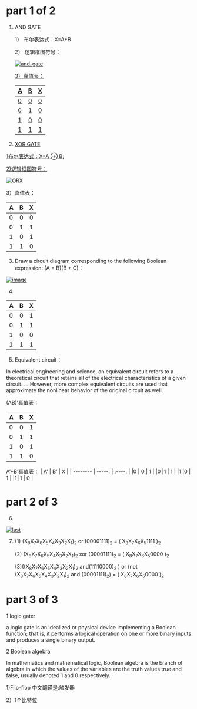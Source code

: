 # part 1 of 2

1.  AND GATE

    1） 布尔表达式：X=A*B

    2） 逻辑框图符号：
    
    <a href="https://imgbb.com/"><img src="https://image.ibb.co/ddTE8A/and-gate.png" alt="and-gate" border="0"></a><br /><a target='_blank' href='https://poetandpoem.com/poverty'>

    3）真值表：

    | A        |   B     |    X   |
    | -------- | -----:  | :----: |
    |0         |   0     | 0      |
    |0         |1        | 0      |
    |1         |0        |0       |
    |1         |1        |1       |



2.   XOR GATE

1布尔表达式：X=A &oplus; B;

2)逻辑框图符号：

<a href="https://imgbb.com/"><img src="https://image.ibb.co/kvR15q/ORX.png" alt="ORX" border="0"></a>
    
3）真值表：

| A        |   B     |    X    |
| -------- | -----:  | :----:  |
|0         |   0     | 0       |
|0         |   1     | 1       |
|1         |   0     | 1       |
|1         |   1     | 0       |

3.  Draw a circuit diagram corresponding to the following Boolean expression: (A + B)(B + C)：

<a href="https://imgbb.com/"><img src="https://image.ibb.co/g8kQyA/image.png" alt="image" border="0"></a>

4. 
| A        |   B     |    X    |
| -------- | -----:  | :----:  |
|0         |   0     | 1       |
|0         |   1     | 1       |
|1         |   0     | 0       |
|1         |   1     | 1       |

5. Equivalent circuit：

 In electrical engineering and science, an equivalent circuit refers to a theoretical circuit that retains all of the electrical characteristics of a given circuit. ... However, more complex equivalent circuits are used that approximate the nonlinear behavior of the original circuit as well.

 (AB)’真值表：
 
| A        |   B     |    X   |
| -------- | -----:  | :----: |
|0         |   0     | 1      |
|0         |1        | 1      |
|1         |0        | 1       |
|1         |1        | 0       |

A’+B’真值表：
| A’        |   B’   |    X   |
| -------- | -----:  | :----: |
|0         |   0     | 1      |
|0         |1        | 1      |
|1         |0        | 1      |
|1         |1        | 0      |

# part 2 of 3
6. 

<a href="https://imgbb.com/"><img src="https://image.ibb.co/gKX81V/last.png" alt="last" border="0"></a>








7. (1)  (X<sub>8</sub>X<sub>7</sub>X<sub>6</sub>X<sub>5</sub>X<sub>4</sub>X<sub>3</sub>X<sub>2</sub>X<sub>1</sub>)<sub>2</sub> or (00001111)<sub>2</sub> = (    X<sub>8</sub>X<sub>7</sub>X<sub>6</sub>X<sub>5</sub>1111      )<sub>2</sub> 
    
    (2)  (X<sub>8</sub>X<sub>7</sub>X<sub>6</sub>X<sub>5</sub>X<sub>4</sub>X<sub>3</sub>X<sub>2</sub>X<sub>1</sub>)<sub>2</sub> xor (00001111)<sub>2</sub> = (    X<sub>8</sub>X<sub>7</sub>X<sub>6</sub>X<sub>5</sub>0000       )<sub>2</sub> 
    
    (3)((X<sub>8</sub>X<sub>7</sub>X<sub>6</sub>X<sub>5</sub>X<sub>4</sub>X<sub>3</sub>X<sub>2</sub>X<sub>1</sub>)<sub>2</sub> and(11110000)<sub>2</sub> ) or  (not (X<sub>8</sub>X<sub>7</sub>X<sub>6</sub>X<sub>5</sub>X<sub>4</sub>X<sub>3</sub>X<sub>2</sub>X<sub>1</sub>)<sub>2</sub> and (00001111)<sub>2</sub>)  =  (   X<sub>8</sub>X<sub>7</sub>X<sub>6</sub>X<sub>5</sub>0000        )<sub>2</sub>

# part 3 of 3
1 logic gate:

a logic gate is an idealized or physical device implementing a Boolean function; that is, it performs a logical operation on one or more binary inputs and produces a single binary output.

2 Boolean algebra

In mathematics and mathematical logic, Boolean algebra is the branch of algebra in which the values of the variables are the truth values true and false, usually denoted 1 and 0 respectively. 

1)Flip-flop 中文翻译是:触发器

2）1个比特位




   














